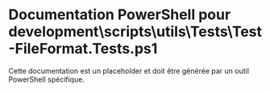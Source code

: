 # Documentation PowerShell pour development\scripts\utils\Tests\Test-FileFormat.Tests.ps1

Cette documentation est un placeholder et doit être générée par un outil PowerShell spécifique.
